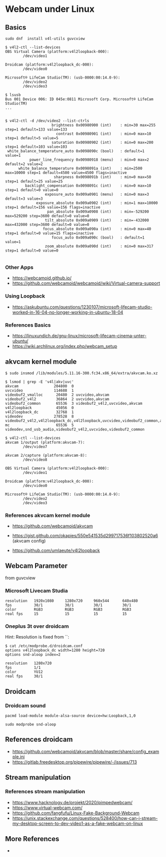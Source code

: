 # Webcam under Linux

## Basics

```
sudo dnf  install v4l-utils guvcview

$ v4l2-ctl --list-devices
OBS Virtual Camera (platform:v4l2loopback-000):
        /dev/video1

Droidcam (platform:v4l2loopback_dc-000):
        /dev/video0

Microsoft® LifeCam Studio(TM): (usb-0000:00:14.0-9):
        /dev/video2
        /dev/video3
        
$ lsusb
Bus 001 Device 006: ID 045e:0811 Microsoft Corp. Microsoft® LifeCam Studio(TM)
... 


$ v4l2-ctl -d /dev/video2 --list-ctrls
                     brightness 0x00980900 (int)    : min=30 max=255 step=1 default=133 value=133
                       contrast 0x00980901 (int)    : min=0 max=10 step=1 default=5 value=5
                     saturation 0x00980902 (int)    : min=0 max=200 step=1 default=103 value=103
 white_balance_temperature_auto 0x0098090c (bool)   : default=1 value=1
           power_line_frequency 0x00980918 (menu)   : min=0 max=2 default=2 value=2
      white_balance_temperature 0x0098091a (int)    : min=2500 max=10000 step=1 default=4500 value=4500 flags=inactive
                      sharpness 0x0098091b (int)    : min=0 max=50 step=1 default=25 value=25
         backlight_compensation 0x0098091c (int)    : min=0 max=10 step=1 default=0 value=0
                  exposure_auto 0x009a0901 (menu)   : min=0 max=3 default=3 value=3
              exposure_absolute 0x009a0902 (int)    : min=1 max=10000 step=1 default=156 value=156 flags=inactive
                   pan_absolute 0x009a0908 (int)    : min=-529200 max=529200 step=3600 default=0 value=0
                  tilt_absolute 0x009a0909 (int)    : min=-432000 max=432000 step=3600 default=0 value=0
                 focus_absolute 0x009a090a (int)    : min=0 max=40 step=1 default=0 value=15 flags=inactive
                     focus_auto 0x009a090c (bool)   : default=1 value=1
                  zoom_absolute 0x009a090d (int)    : min=0 max=317 step=1 default=0 value=0


```

### Other Apps

* https://webcamoid.github.io/
* https://github.com/webcamoid/webcamoid/wiki/Virtual-camera-support

### Using Loopback

* https://askubuntu.com/questions/1230107/microsoft-lifecam-studio-worked-in-16-04-no-longer-working-in-ubuntu-18-04

### References Basics

* https://linuxundich.de/gnu-linux/microsoft-lifecam-cinema-unter-ubuntu/
* https://wiki.archlinux.org/index.php/webcam_setup

## akvcam kernel module

```
$ sudo insmod /lib/modules/5.11.16-300.fc34.x86_64/extra/akvcam.ko.xz

$ lsmod | grep -E 'v4l|akv|uvc'
akvcam                204800  0
uvcvideo              114688  1
videobuf2_vmalloc      20480  2 uvcvideo,akvcam
videobuf2_v4l2         36864  2 uvcvideo,akvcam
videobuf2_common       65536  3 videobuf2_v4l2,uvcvideo,akvcam
v4l2loopback           45056  0
v4l2loopback_dc        32768  1
videodev              278528  8 videobuf2_v4l2,v4l2loopback_dc,v4l2loopback,uvcvideo,videobuf2_common,akvcam
mc                     65536  5 videodev,snd_usb_audio,videobuf2_v4l2,uvcvideo,videobuf2_common

$ v4l2-ctl --list-devices
akvcam 1/output (platform:akvcam-7):
        /dev/video7

akvcam 2/capture (platform:akvcam-8):
        /dev/video8

OBS Virtual Camera (platform:v4l2loopback-000):
        /dev/video1

Droidcam (platform:v4l2loopback_dc-000):
        /dev/video0

Microsoft® LifeCam Studio(TM): (usb-0000:00:14.0-9):
        /dev/video2
        /dev/video3

```

### References akvcam kernel module

* https://github.com/webcamoid/akvcam
* https://gist.github.com/okapies/550e541535d299717536f103802520a6 (akvcam config)

* https://github.com/umlaeute/v4l2loopback

## Webcam Parameter

from guvcview

### Microsoft Livecam Studia

```
resolution   1920x1080     1280x720     960x544      640x480
fps          30/1          30/1         30/1         30/1
color        RGB3          RGB3         RGB3         RGB3
real fps     15            15           15           15
```

### Oneplus 3t over droidcam

Hint: Resolution is fixed from ``:
```
$ cat /etc/modprobe.d/droidcam.conf 
options v4l2loopback_dc width=1280 height=720
options snd-aloop index=2
```

```
resolution   1280x720
fps          1/1
color        YU12
real fps     30/1
```

## Droidcam


### Droidcam sound

```
pacmd load-module module-alsa-source device=hw:Loopback,1,0
```


```
sudo modprobe snd-aloop
```

## References droidcam

* https://github.com/webcamoid/akvcam/blob/master/share/config_example.ini
* https://gitlab.freedesktop.org/pipewire/pipewire/-/issues/713


## Stream manipulation


### References stream manipulation

* https://www.hacknology.de/projekt/2020/pimpedwebcam/
* https://www.virtual-webcam.com/
* https://github.com/fangfufu/Linux-Fake-Background-Webcam
* https://unix.stackexchange.com/questions/528400/how-can-i-stream-my-desktop-screen-to-dev-video1-as-a-fake-webcam-on-linux

## More References

* 

